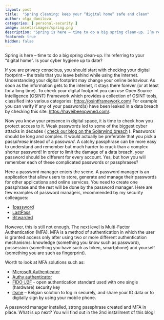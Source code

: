 ```yaml
---
layout: post
title:  "Spring cleaning: keep your “digital home” safe and clean"
author: olga_danilova
categories: [ personal-security ]
image: assets/images/spring.png
description: "Spring is here – time to do a big spring clean-up. I’m referring to your “digital home”. Is your cyber hygiene up to date?"
featured: true
hidden: false
---
```


Spring is here – time to do a big spring clean-up. I’m referring to your “digital home”. 
Is your cyber hygiene up to date?

If you are privacy conscious, you should start with checking your digital footprint – the trails that you leave behind while using the Internet. Understanding your digital footprint may change your online behaviour. As soon as the information gets to the internet, it stays there forever (or at least for a long time). To check your digital footprint you can use Open Source Intelligence (OSINT) Framework which provides a collection of OSINT tools, classified into various categories: https://osintframework.com/ 
For example you can verify if any of your password(s) have been leaked in a data breach by checking this site: https://haveibeenpwned.com/. 

Now you know your presence in digital space, it is time to check how you protect access to it. Weak passwords led to some of the biggest cyber attacks in decades ( [check our blog on the Solarwind breach](https://ordina-cyber.github.io/Solarwinds/) ). Passwords should be long and complex. It would actually be preferable that you pick a pass*phrase* instead of a pass*word*. A catchy passphrase can be more easy to understand and remember but much harder to crack than a complex shorter password! In order to limit the damage of a data breach,  your password should be different for every account. Yes, but how you will remember each of these complicated passwords or passphrases? 

Here a password manager enters the scene. A password manager is an application that allow users to store, generate and manage their passwords for other applications and online services. You need to create one passphrase and the rest will be done by the password manager. Here are few examples of password managers, recommended by my security colleagues:
- [1password](1password.com)
- [LastPass](lastpass.com)
- [Bitwarded](bitwarden.com)

However, this is still not enough. The next level is Multi-Factor Authentication (MFA). MFA is a method of authentication in which the user is granted access only after using two or more different authentication mechanisms: knowledge (something you know such as password), possession (something you have such as token, smartphone) and yourself (something you are such as fingerprint). 

Worth to look at MFA solutions such as:
- [Microsoft Authenticator](https://www.microsoft.com/en-us/account/authenticator)
- [Authy authenticator](https://authy.com/)
- [FIDO U2F](https://www.yubico.com/authentication-standards/fido-u2f/) - open authentication standard used with one single (hardware) security key
- [itsme](https://www.itsme.be/) – Belgian solution to log in securely, and share your ID data or to digitally sign by using your mobile phone.

A password manager installed, strong passphrase created and MFA in place. What is up next? You will find out in the 2nd installment of this blog!